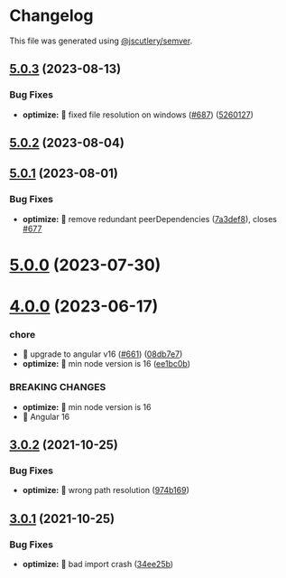 # Changelog

This file was generated using [@jscutlery/semver](https://github.com/jscutlery/semver).

## [5.0.3](https://github.com/ngneat/transloco/compare/transloco-optimize-5.0.2...transloco-optimize-5.0.3) (2023-08-13)

### Bug Fixes

- **optimize:** 🐛 fixed file resolution on windows ([#687](https://github.com/ngneat/transloco/issues/687)) ([5260127](https://github.com/ngneat/transloco/commit/52601277edfe5ef3502a822fc6129e28723bc16c))

## [5.0.2](https://github.com/ngneat/transloco/compare/transloco-optimize-5.0.1...transloco-optimize-5.0.2) (2023-08-04)

## [5.0.1](https://github.com/ngneat/transloco/compare/transloco-optimize-5.0.0...transloco-optimize-5.0.1) (2023-08-01)

### Bug Fixes

- **optimize:** 🐛 remove redundant peerDependencies ([7a3def8](https://github.com/ngneat/transloco/commit/7a3def8de36f9238c10bfce739fd9f3e83513e72)), closes [#677](https://github.com/ngneat/transloco/issues/677)

# [5.0.0](https://github.com/ngneat/transloco/compare/transloco-optimize-4.0.0...transloco-optimize-5.0.0) (2023-07-30)

# [4.0.0](https://github.com/ngneat/transloco/compare/transloco-optimize-3.0.2...transloco-optimize-4.0.0) (2023-06-17)

### chore

- 🤖 upgrade to angular v16 ([#661](https://github.com/ngneat/transloco/issues/661)) ([08db7e7](https://github.com/ngneat/transloco/commit/08db7e7d1f64846fa0b07123dee8ff5bff20b4f0))
- **optimize:** 🤖 min node version is 16 ([ee1bc0b](https://github.com/ngneat/transloco/commit/ee1bc0b88555c808482a9f6b60061f15ea4ddaf7))

### BREAKING CHANGES

- **optimize:** 🧨 min node version is 16
- 🧨 Angular 16

## [3.0.2](https://github.com/ngneat/transloco/compare/transloco-optimize-3.0.1...transloco-optimize-3.0.2) (2021-10-25)

### Bug Fixes

- **optimize:** 🐛 wrong path resolution ([974b169](https://github.com/ngneat/transloco/commit/974b1698083913b99992e4994b77d4c2b6a5489e))

## [3.0.1](https://github.com/ngneat/transloco/compare/transloco-optimize-3.0.0...transloco-optimize-3.0.1) (2021-10-25)

### Bug Fixes

- **optimize:** 🐛 bad import crash ([34ee25b](https://github.com/ngneat/transloco/commit/34ee25b0ffc811e5d0234190ec4f1a56ff873d63))
